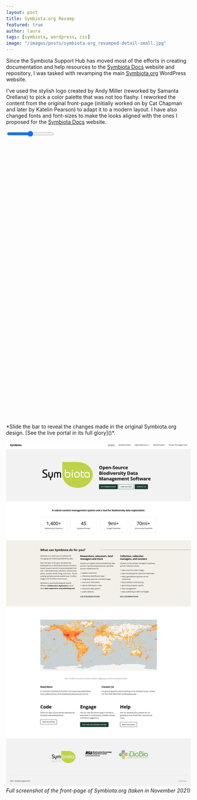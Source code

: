 ```yaml
---
layout: post
title: Symbiota.org Revamp
featured: true
author: laura
tags: [symbiota, wordpress, css]
image: "/images/posts/symbiota.org_revamped-detail-small.jpg"
---
```


Since the Symbiota Support Hub has moved most of the efforts in creating documentation and help resources to the [Symbiota Docs](https://symbiota.org/docs/) website and repository, I was tasked with revamping the main [Symbiota.org](https://symbiota.org/) WordPress website.

I've used the stylish logo created by Andy Miller (reworked by Samanta Orellana) to pick a color palette that was not too flashy. I reworked the content from the original front-page (initially worked on by Cat Chapman and later by Katelin Pearson) to adapt it to a modern layout. I have also changed fonts and font-sizes to make the looks aligned with the ones I proposed for the [Symbiota Docs](https://symbiota.org/docs/) website.

 <div id='symbiota-compare' class='compare-container'  style='height:800px'>
    <div class='img background-img'></div>
    <div class='img foreground-img'></div>
    <input type='range' min='1' max='100' value='50' class='slider' name='symbiota-slider' id='symbiota-slider' oninput='slideCompare(this)' data-cont='symbiota-compare'>
    <div class='slider-button'></div>
  </div>
  *Slide the bar to reveal the changes made in the original Symbiota.org design. [See the live portal in its full glory]()*.

![Full screenshot of the front-page of Symbiota.org](/images/posts/symbiota.org_revamped.jpg)
_Full screenshot of the front-page of Symbiota.org (taken in November 2021)_

  <script src='{{ base.url | prepend: site.url }}/js/compare-slider.js'></script>
